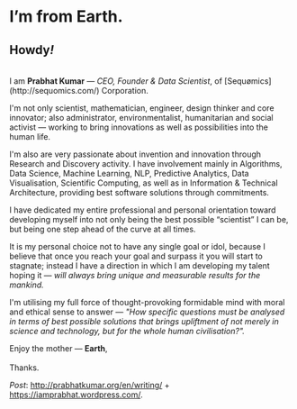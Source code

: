 # I’m from Earth.
## Howdy<i>!</i>
<br/>
I am <b>Prabhat Kumar</b> — <i>CEO, Founder & Data Scientist</i>, of [Sequømics](http://sequomics.com/) Corporation.

I'm not only scientist, mathematician, engineer, design thinker and core innovator; also administrator, environmentalist, humanitarian and social activist — working to bring innovations as well as possibilities into the human life.

I'm also are very passionate about invention and innovation through Research and Discovery activity. I have involvement mainly in Algorithms, Data Science, Machine Learning, NLP, Predictive Analytics, Data Visualisation, Scientific Computing, as well as in Information & Technical Architecture, providing best software solutions through commitments.

I have dedicated my entire professional and personal orientation toward developing myself into not only being the best possible “scientist” I can be, but being one step ahead of the curve at all times.

It is my personal choice not to have any single goal or idol, because I believe that once you reach your goal and surpass it you will start to stagnate; instead I have a direction in which I am developing my talent hoping it — <i>will always bring unique and measurable results for the mankind.</i>

I'm utilising my full force of thought-provoking formidable mind with moral and ethical sense to answer — <i>"How specific questions must be analysed in terms of best possible solutions that brings upliftment of not merely in science and technology, but for the whole human civilisation?".</i>

Enjoy the mother — <b>Earth</b>,<br/><br/>Thanks.

<i>Post</i>: http://prabhatkumar.org/en/writing/ + https://iamprabhat.wordpress.com/.
